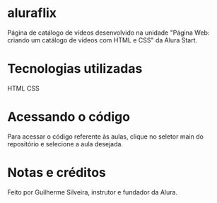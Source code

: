 # aluraflix
Página de catálogo de vídeos desenvolvido na unidade "Página Web: criando um catálogo de vídeos com HTML e CSS" da Alura Start.

# Tecnologias utilizadas
HTML
CSS
# Acessando o código
Para acessar o código referente às aulas, clique no seletor main do repositório e selecione a aula desejada.

# Notas e créditos
Feito por Guilherme Silveira, instrutor e fundador da Alura.
